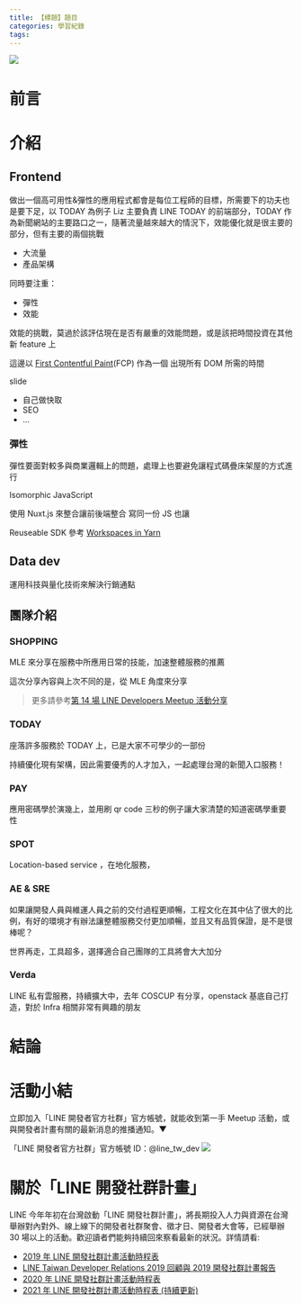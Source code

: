 ```yaml
---
title: 【標題】題目
categories: 學習紀錄
tags:
---
```


<style>
  section.compact {
    font-size: 150%  
  }
  img[alt~="center"] {
    display: block;
    margin: 0 auto;
  }
</style>

![](https://nijialin.com/images/2021/)

# 前言

<!-- more -->

# 介紹

## Frontend

做出一個高可用性&彈性的應用程式都會是每位工程師的目標，所需要下的功夫也是要下足，以 TODAY 為例子
Liz 主要負責 LINE TODAY 的前端部分，TODAY 作為新聞網站的主要路口之一，隨著流量越來越大的情況下，效能優化就是很主要的部分，但有主要的兩個挑戰

- 大流量
- 產品架構

同時要注重：

- 彈性
- 效能

效能的挑戰，莫過於該評估現在是否有嚴重的效能問題，或是該把時間投資在其他新 feature 上

這邊以 [First Contentful Paint](https://web.dev/fcp/)(FCP) 作為一個 出現所有 DOM 所需的時間

slide

- 自己做快取
- SEO
- ...

### 彈性

彈性要面對較多與商業邏輯上的問題，處理上也要避免讓程式碼疊床架屋的方式進行


Isomorphic JavaScript

使用 Nuxt.js 來整合讓前後端整合 寫同一份 JS 也讓

Reuseable SDK 參考 [Workspaces in Yarn](https://classic.yarnpkg.com/blog/2017/08/02/introducing-workspaces/)
## Data dev

運用科技與量化技術來解決行銷通點

## 團隊介紹

### SHOPPING

MLE 來分享在服務中所應用日常的技能，加速整體服務的推薦

這次分享內容與上次不同的是，從 MLE 角度來分享

> 更多請參考[第 14 場 LINE Developers Meetup 活動分享](https://engineering.linecorp.com/zh-hant/blog/line-developer-meetup-14/#LINE-SHOPPING-購物)
### TODAY

座落許多服務於 TODAY 上，已是大家不可學少的一部份

持續優化現有架構，因此需要優秀的人才加入，一起處理台灣的新聞入口服務！

### PAY

應用密碼學於演幾上，並用刷 qr code 三秒的例子讓大家清楚的知道密碼學重要性

### SPOT

Location-based service ，在地化服務，

### AE & SRE

如果讓開發人員與維運人員之前的交付過程更順暢，工程文化在其中佔了很大的比例，有好的環境才有辦法讓整體服務交付更加順暢，並且又有品質保證，是不是很棒呢？

世界再走，工具超多，選擇適合自己團隊的工具將會大大加分

### Verda

LINE 私有雲服務，持續擴大中，去年 COSCUP 有分享，openstack 基底自己打造，對於 Infra 相關非常有興趣的朋友

# 結論

# 活動小結

立即加入「LINE 開發者官方社群」官方帳號，就能收到第一手 Meetup 活動，或與開發者計畫有關的最新消息的推播通知。▼

「LINE 開發者官方社群」官方帳號 ID：@line_tw_dev
![](https://www.evanlin.com/images/2020/line-tw-dev-qr.png)

# 關於「LINE 開發社群計畫」

LINE 今年年初在台灣啟動「LINE 開發社群計畫」，將長期投入人力與資源在台灣舉辦對內對外、線上線下的開發者社群聚會、徵才日、開發者大會等，已經舉辦 30 場以上的活動。歡迎讀者們能夠持續回來察看最新的狀況。詳情請看:

- [2019 年 LINE 開發社群計畫活動時程表](https://engineering.linecorp.com/zh-hant/blog/line-taiwan-developer-relations-2019-plan/)
- [LINE Taiwan Developer Relations 2019 回顧與 2019 開發社群計畫報告](https://engineering.linecorp.com/zh-hant/blog/line-taiwan-developer-relations-2019/)
- [2020 年 LINE 開發社群計畫活動時程表](https://engineering.linecorp.com/zh-hant/blog/2020-line-tw-devrel/)
- [2021 年 LINE 開發社群計畫活動時程表 (持續更新)](https://engineering.linecorp.com/zh-hant/blog/2021-line-tw-devrel/)
